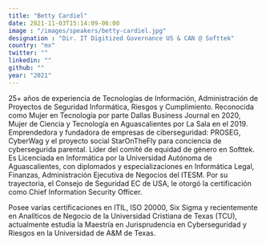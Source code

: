 ```yaml
---
title: "Betty Cardiel"
date: 2021-11-03T15:14:09-06:00
image : "/images/speakers/betty-cardiel.jpg"
designation : "Dir. IT Digitized Governance US & CAN @ Softtek"
country: "mx"
twitter: ""
linkedin: ""
github: ""
year: "2021"
---
```


25+ años de experiencia de Tecnologías de Información, Administración de Proyectos de Seguridad Informática, Riesgos y Cumplimiento. Reconocida como Mujer en Tecnología por parte Dallas Business Journal en 2020, Mujer de Ciencia y Tecnología en Aguascalientes por La Sala en el 2019. Emprendedora y fundadora de empresas de ciberseguridad: PROSEG, CyberWag y el proyecto social StarOnTheFly para conciencia de cybersegurida parental. Líder del comité de equidad de género en Softtek. Es Licenciada en Informática por la Universidad Autónoma de Aguascalientes, con diplomados y especializaciones en Informática Legal, Finanzas, Administración Ejecutiva de Negocios del ITESM. Por su trayectoria, el Consejo de Seguridad EC de USA, le otorgó la certificación como Chief Information Security Officer. 

Posee varias certificaciones en ITIL, ISO 20000, Six Sigma y recientemente en Analíticos de Negocio de la Universidad Cristiana de Texas (TCU), actualmente estudia la Maestría en Jurisprudencia en Cyberseguridad y Riesgos en la Universidad de A&M de Texas.
